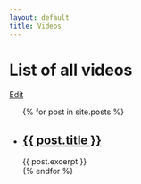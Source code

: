 ```yaml
---
layout: default
title: Videos
---
```

<h1>List of all videos</h1>
<a href="{{ site.github.repository_url }}/tree/master/{{ page.relative_path }}">Edit</a>

<ul>
  {% for post in site.posts %}
    <li>
      <h2><a href="{{ post.url }}">{{ post.title }}</a></h2>
      {{ post.excerpt }}
    </li>
  {% endfor %}
</ul>
